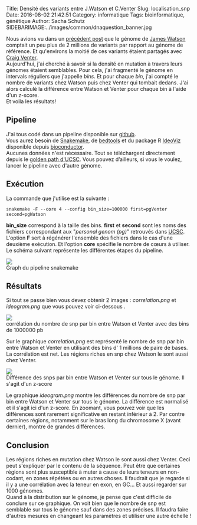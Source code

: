 Title: Densité des variants entre J.Watson et C.Venter
Slug: localisation_snp
Date: 2016-08-02 21:42:51
Category: informatique
Tags: bioinformatique, génétique
Author: Sacha Schutz
SIDEBARIMAGE:../images/common/dnaquestion_banner.jpg

Nous avions vu dans un [précédent post](http://dridk.me/genome_chiffre_1.html) que le génome de [James Watson](https://fr.wikipedia.org/wiki/James_Dewey_Watson) comptait un peu plus de 2 millions de variants par rapport au génome de référence. Et qu'environs la moitié de ces variants étaient partagés avec [Craig Venter](https://fr.wikipedia.org/wiki/Craig_Venter).   
Aujourd'hui, j'ai cherché à savoir si la densité en mutation à travers leurs génomes étaient semblables. Pour cela, j'ai fragmenté le génome en intervals réguliers que j'appelle *bins*. Et pour chaque *bin*, j'ai compté le nombre de variants chez Watson puis chez Venter qui tombait dedans. J'ai alors calculé la différence entre Watson et Venter pour chaque bin à l'aide d'un z-score.  
Et voila les résultats! 

## Pipeline 
J'ai tous codé dans un pipeline disponible sur [github](https://github.com/dridk/snp_location).    
Vous aurez besoin de [Snakemake](https://bitbucket.org/johanneskoester/snakemake/wiki/Home), de [bedtools](http://bedtools.readthedocs.io/en/latest/) et du package R [IdeoViz](https://www.bioconductor.org/packages/release/bioc/html/IdeoViz.html) disponible depuis [bioconductor](https://www.bioconductor.org/).   
Aucunes données n'est nécessaire. Tout se téléchargent directement depuis le [golden path d'UCSC](http://hgdownload.cse.ucsc.edu/goldenpath/hg19/database/). Vous pouvez d’ailleurs, si vous le voulez, lancer le pipeline avec d'autre génome.  

## Exécution 
La commande que j'utilise est la suivante : 

    snakemake -F --core 4 --config bin_size=100000 first=pgVenter second=pgWatson

**bin_size** correspond à la taille des bins. **first** et **second** sont les noms des fichiers correspondant aux "*personal genom (pg)*" retrouvés dans [UCSC](http://hgdownload.cse.ucsc.edu/goldenpath/hg19/database/).   
L'option **F** sert à régénérer l'ensemble des fichiers dans le cas d'une deuxième exécution. Et l'option **core** spécifie le nombre de cœurs à utiliser.   
Le schéma suivant représente les différentes étapes du pipeline.    

<div class="figure">
    <img src="../images/post19/pipeline.png" />
    <div class="legend">Graph du pipeline snakemake</div>
</div>

## Résultats
Si tout se passe bien vous devez obtenir 2 images : *correlation.png* et *ideogram.png* que vous pouvez voir ci-dessous . 

<div class="figure">
    <img src="../images/post19/correlation.png" />
    <div class="legend">corrélation du nombre de snp par bin entre Watson et Venter avec des bins de 1000000 pb </div>
</div>

Sur le graphique *correlation.png* est représenté le nombre de snp par bin entre Watson et Venter en utilisant des bins d' 1 millions de paire de bases.  
La corrélation est net. Les régions riches en snp chez Watson le sont aussi chez Venter. 


<div class="figure">
    <img src="../images/post19/ideogram.png" />
    <div class="legend">Différence des snps par bin entre Watson et Venter sur tous le génome. Il s'agit d'un z-score</div>
</div>

Le graphique *ideogram.png* montre les différences du nombre de snp par bin entre Watson et Venter sur tous le génome. La différence est normalisé et il s'agit ici d'un z-score. En zoomant, vous pouvez voir que les différences sont rarement significative en restant inférieur à 2. Par contre certaines régions, notamment sur le bras long du chromosome X (avant dernier), montre de grandes différences. 


## Conclusion 
Les régions riches en mutation chez Watson le sont aussi chez Venter. Ceci peut s'expliquer par le contenu de la séquence. Peut être que certaines régions sont plus susceptible à muter à cause de leurs teneurs en non-codant, en zones répétées ou en autres choses. Il faudrait que je regarde si il y a une corrélation avec la teneur en exon, en GC... Et aussi regarder sur 1000 génomes.   
Quand à la distribution sur le génome, je pense que c'est difficile de conclure sur ce graphique. On voit bien que le nombre de snp est semblable sur tous le génome sauf dans des zones précises. Il faudra faire d'autres mesures en changeant les paramètres et utiliser une autre échelle !


